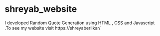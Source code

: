 # shreyab_website
 I developed Random Quote Generation using HTML , CSS and Javascript .To see my website visit https://shreyaberlikar/
